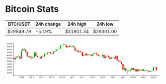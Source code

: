 # Bitcoin Stats

BTC/USDT|24h change|24h high|24h low|
|---|---|---|---|
|$29949.79|-5.19%|$31901.34|$29301.00|

<img src="./chart.svg">
